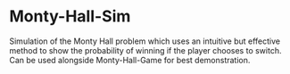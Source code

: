 # Monty-Hall-Sim
Simulation of the Monty Hall problem which uses an intuitive but effective method to show the probability of winning if the player chooses to switch. Can be used alongside Monty-Hall-Game for best demonstration.
